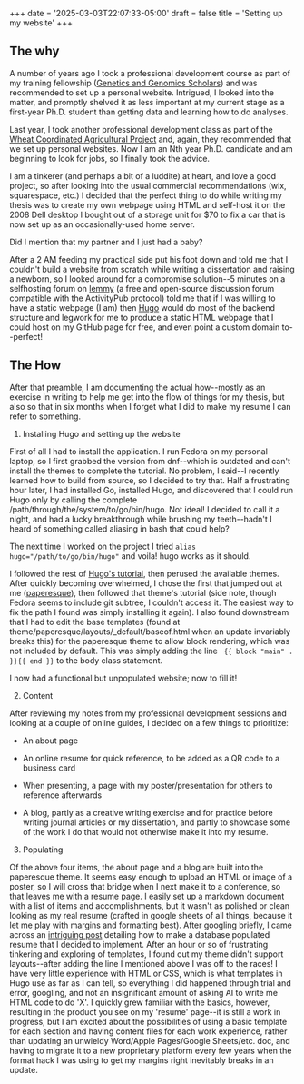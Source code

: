 +++
date = '2025-03-03T22:07:33-05:00'
draft = false
title = 'Setting up my website'
+++

## The why

A number of years ago I took a professional development course as part of my training fellowship ([Genetics and Genomics Scholars](https://ggscholars.org/)) and was recommended to set up a personal website. Intrigued, I looked into the matter, and promptly shelved it as less important at my current stage as a first-year Ph.D. student than getting data and learning how to do analyses.

Last year, I took another professional development class as part of the [Wheat Coordinated Agricultural Project](https://triticeaecap.ucdavis.edu/) and, again, they recommended that we set up personal websites. Now I am an Nth year Ph.D. candidate and am beginning to look for jobs, so I finally took the advice.

I am a tinkerer (and perhaps a bit of a luddite) at heart, and love a good project, so after looking into the usual commercial recommendations (wix, squarespace, etc.) I decided that the perfect thing to do while writing my thesis was to create my own webpage using HTML and self-host it on the 2008 Dell desktop I bought out of a storage unit for $70 to fix a car that is now set up as an occasionally-used home server.

Did I mention that my partner and I just had a baby?

After a 2 AM feeding my practical side put his foot down and told me that I couldn't build a website from scratch while writing a dissertation and raising a newborn, so I looked around for a compromise solution--5 minutes on a selfhosting forum on [lemmy](https://lemmy.world/c/selfhosted) (a free and open-source discussion forum compatible with the ActivityPub protocol) told me that if I was willing to have a static webpage (I am) then [Hugo](https://gohugo.io) would do most of the backend structure and legwork for me to produce a static HTML webpage that I could host on my GitHub page for free, and even point a custom domain to--perfect!

## The How

After that preamble, I am documenting the actual how--mostly as an exercise in writing to help me get into the flow of things for my thesis, but also so that in six months when I forget what I did to make my resume I can refer to something.

1. Installing Hugo and setting up the website

First of all I had to install the application. I run Fedora on my personal laptop, so I first grabbed the version from dnf--which is outdated and can't install the themes to complete the tutorial. No problem, I said--I recently learned how to build from source, so I decided to try that. Half a frustrating hour later, I had installed Go, installed Hugo, and discovered that I could run Hugo only by calling the complete /path/through/the/system/to/go/bin/hugo. Not ideal! I decided to call it a night, and had a lucky breakthrough while brushing my teeth--hadn't I heard of something called aliasing in bash that could help?

The next time I worked on the project I tried
```alias hugo="/path/to/go/bin/hugo"```
and voila! hugo works as it should.

I followed the rest of [Hugo's tutorial](https://gohugo.io/getting-started/quick-start/), then perused the available themes. After quickly becoming overwhelmed, I chose the first that jumped out at me ([paperesque](https://themes.gohugo.io/themes/paperesque/)), then followed that theme's tutorial (side note, though Fedora seems to include git subtree, I couldn't access it. The easiest way to fix the path I found was simply installing it again). I also found downstream that I had to edit the base templates (found at theme/paperesque/layouts/_default/baseof.html when an update invariably breaks this) for the paperesque theme to allow block rendering, which was not included by default. This was simply adding the line ``` {{ block "main" . }}{{ end }}``` to the body class statement.

I now had a functional but unpopulated website; now to fill it!

2. Content

After reviewing my notes from my professional development sessions and looking at a couple of online guides, I decided on a few things to prioritize:

- An about page

- An online resume for quick reference, to be added as a QR code to a business card

- When presenting, a page with my poster/presentation for others to reference afterwards

- A blog, partly as a creative writing exercise and for practice before writing journal articles or my dissertation, and partly to showcase some of the work I do that would not otherwise make it into my resume.

3. Populating

Of the above four items, the about page and a blog are built into the paperesque theme. It seems easy enough to upload an HTML or image of a poster, so I will cross that bridge when I next make it to a conference, so that leaves me with a resume page. I easily set up a markdown document with a list of items and accomplishments, but it wasn't as polished or clean looking as my real resume (crafted in google sheets of all things, because it let me play with margins and formatting best). After googling briefly, I came across an [intriguing post](https://aldra.co/blog/hugo_structured_data/) detailing how to make a database populated resume that I decided to implement. After an hour or so of frustrating tinkering and exploring of templates, I found out my theme didn't support layouts--after adding the line I mentioned above I was off to the races! I have very little experience with HTML or CSS, which is what templates in Hugo use as far as I can tell, so everything I did happened through trial and error, googling, and not an insignificant amount of asking AI to write me HTML code to do 'X'. I quickly grew familiar with the basics, however, resulting in the product you see on my 'resume' page--it is still a work in progress, but I am excited about the possibilities of using a basic template for each section and having content files for each work experience, rather than updating an unwieldy Word/Apple Pages/Google Sheets/etc. doc, and having to migrate it to a new proprietary platform every few years when the format hack I was using to get my margins right inevitably breaks in an update.

